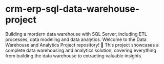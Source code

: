 # crm-erp-sql-data-warehouse-project
Building a mordern data warehouse with SQL Server, including ETL processes, data modeling and data analytics.
Welcome to the Data Warehouse and Analytics Project repository! 🚀
This project showcases a complete data warehousing and analytics solution, covering everything from building the data warehouse to extracting valuable insights.
